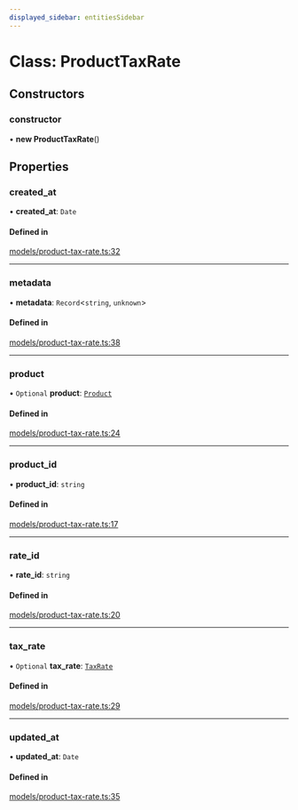 ```yaml
---
displayed_sidebar: entitiesSidebar
---
```


# Class: ProductTaxRate

## Constructors

### constructor

• **new ProductTaxRate**()

## Properties

### created\_at

• **created\_at**: `Date`

#### Defined in

[models/product-tax-rate.ts:32](https://github.com/medusajs/medusa/blob/b38f73726/packages/medusa/src/models/product-tax-rate.ts#L32)

___

### metadata

• **metadata**: `Record`<`string`, `unknown`\>

#### Defined in

[models/product-tax-rate.ts:38](https://github.com/medusajs/medusa/blob/b38f73726/packages/medusa/src/models/product-tax-rate.ts#L38)

___

### product

• `Optional` **product**: [`Product`](Product.md)

#### Defined in

[models/product-tax-rate.ts:24](https://github.com/medusajs/medusa/blob/b38f73726/packages/medusa/src/models/product-tax-rate.ts#L24)

___

### product\_id

• **product\_id**: `string`

#### Defined in

[models/product-tax-rate.ts:17](https://github.com/medusajs/medusa/blob/b38f73726/packages/medusa/src/models/product-tax-rate.ts#L17)

___

### rate\_id

• **rate\_id**: `string`

#### Defined in

[models/product-tax-rate.ts:20](https://github.com/medusajs/medusa/blob/b38f73726/packages/medusa/src/models/product-tax-rate.ts#L20)

___

### tax\_rate

• `Optional` **tax\_rate**: [`TaxRate`](TaxRate.md)

#### Defined in

[models/product-tax-rate.ts:29](https://github.com/medusajs/medusa/blob/b38f73726/packages/medusa/src/models/product-tax-rate.ts#L29)

___

### updated\_at

• **updated\_at**: `Date`

#### Defined in

[models/product-tax-rate.ts:35](https://github.com/medusajs/medusa/blob/b38f73726/packages/medusa/src/models/product-tax-rate.ts#L35)
